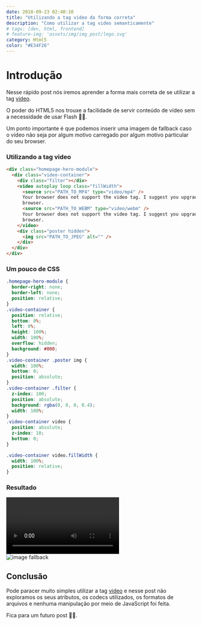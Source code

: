 ```yaml
---
date: 2018-09-23 02:40:10
title: "Utilizando a tag video da forma correta"
description: "Como utilizar a tag video semanticamente"
# tags: [dev, html, frontend]
# feature-img: 'assets/img/img_post/lego.svg'
category: Html5
color: "#E34F26"
---
```


# Introdução

Nesse rápido post nós iremos aprender a forma mais correta de se utilizar a tag [video](https://developer.mozilla.org/pt-BR/docs/Web/HTML/Element/video).

O poder do HTML5 nos trouxe a facilidade de servir conteúdo de vídeo sem a necessidade de usar Flash 🙏🏽.

Um ponto importante é que podemos inserir uma imagem de fallback caso o vídeo não seja por algum motivo carregado por algum motivo particular do seu browser.

### Utilizando a tag video

```html
<div class="homepage-hero-module">
  <div class="video-container">
    <div class="filter"></div>
    <video autoplay loop class="fillWidth">
      <source src="PATH_TO_MP4" type="video/mp4" />
      Your browser does not support the video tag. I suggest you upgrade your
      browser.
      <source src="PATH_TO_WEBM" type="video/webm" />
      Your browser does not support the video tag. I suggest you upgrade your
      browser.
    </video>
    <div class="poster hidden">
      <img src="PATH_TO_JPEG" alt="" />
    </div>
  </div>
</div>
```

### Um pouco de CSS

```css
.homepage-hero-module {
  border-right: none;
  border-left: none;
  position: relative;
}
.video-container {
  position: relative;
  bottom: 0%;
  left: 0%;
  height: 100%;
  width: 100%;
  overflow: hidden;
  background: #000;
}
.video-container .poster img {
  width: 100%;
  bottom: 0;
  position: absolute;
}
.video-container .filter {
  z-index: 100;
  position: absolute;
  background: rgba(0, 0, 0, 0.4);
  width: 100%;
}
.video-container video {
  position: absolute;
  z-index: 10;
  bottom: 0;
}

.video-container video.fillWidth {
  width: 100%;
  position: relative;
}
```

### Resultado

<div class="homepage-hero-module">
    <div class="video-container">
        <div class="filter"></div>
        <video controls loop class="fillWidth">
            <source src="assets/img/vid-post/Travaho.mp4" type="video/mp4" />Your browser does not support the video tag. I suggest you upgrade your browser.
            <source src="assets/img/vid-post/Travaho.webm" type="video/webm" />Your browser does not support the video tag. I suggest you upgrade your browser.
        </video>
        <div class="poster hidden">
            <img src="assets/img/vid-post/Travaho.jpg" alt="image fallback">
        </div>
    </div>
</div>

## Conclusão

Pode paracer muito simples utilizar a tag [video](https://developer.mozilla.org/pt-BR/docs/Web/HTML/Element/video) e nesse post não exploramos os seus atributos, os codecs utilizados, os formatos de arquivos e nenhuma manipulação por meio de JavaScript foi feita.

Fica para um futuro post 👍🏾.

